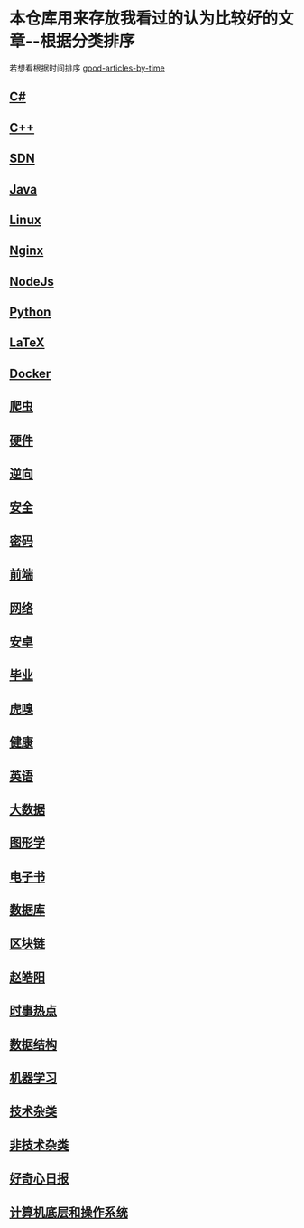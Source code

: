 # 本仓库用来存放我看过的认为比较好的文章--根据分类排序
若想看根据时间排序 [good-articles-by-time](https://github.com/zhang0peter/good-articles-by-time)



##  [C#](C#.md)
##  [C++](C++)
##  [SDN](SDN.md)
##  [Java](Java.md)
##  [Linux](Linux.md)
##  [Nginx](Nginx.md)
##  [NodeJs](NodeJs.md)
##  [Python](Python.md)
##  [LaTeX](LaTeX.md)
##  [Docker](Docker.md)


##  [爬虫](爬虫.md)
##  [硬件](硬件.md)
##  [逆向](逆向.md)
##  [安全](安全.md)
##  [密码](密码.md)
##  [前端](前端.md)
##  [网络](网络.md)
##  [安卓](安卓.md)
##  [毕业](毕业.md)
##  [虎嗅](虎嗅.md)
##  [健康](健康.md)
##  [英语](英语.md)
##  [大数据](大数据.md)
##  [图形学](图形学.md)
##  [电子书](电子书.md)
##  [数据库](数据库.md)
##  [区块链](区块链.md)
##  [赵皓阳](赵皓阳.md)
##  [时事热点](时事热点.md)
##  [数据结构](数据结构.md)
##  [机器学习](机器学习.md)
##  [技术杂类](技术杂类.md)
##  [非技术杂类](非技术杂类.md)    
##  [好奇心日报](好奇心日报.md)    
##  [计算机底层和操作系统](计算机底层.md) 